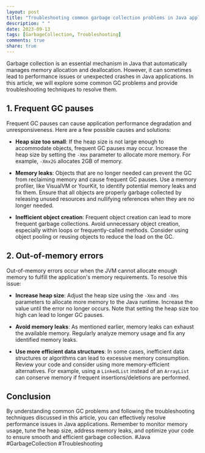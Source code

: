 ```yaml
---
layout: post
title: "Troubleshooting common garbage collection problems in Java applications"
description: " "
date: 2023-09-13
tags: [GarbageCollection, Troubleshooting]
comments: true
share: true
---
```


Garbage collection is an essential mechanism in Java that automatically manages memory allocation and deallocation. However, it can sometimes lead to performance issues or unexpected crashes in Java applications. In this article, we will explore some common GC problems and provide troubleshooting techniques to resolve them.

## 1. Frequent GC pauses

Frequent GC pauses can cause application performance degradation and unresponsiveness. Here are a few possible causes and solutions:

- **Heap size too small**: If the heap size is not large enough to accommodate objects, frequent GC pauses may occur. Increase the heap size by setting the `-Xmx` parameter to allocate more memory. For example, `-Xmx2G` allocates 2GB of memory.

- **Memory leaks**: Objects that are no longer needed can prevent the GC from reclaiming memory and cause frequent GC pauses. Use a memory profiler, like VisualVM or YourKit, to identify potential memory leaks and fix them. Ensure that all objects are properly garbage collected by releasing unused resources and nullifying references when they are no longer needed.

- **Inefficient object creation**: Frequent object creation can lead to more frequent garbage collections. Avoid unnecessary object creation, especially within loops or frequently-called methods. Consider using object pooling or reusing objects to reduce the load on the GC.

## 2. Out-of-memory errors

Out-of-memory errors occur when the JVM cannot allocate enough memory to fulfill the application's memory requirements. To resolve this issue:

- **Increase heap size**: Adjust the heap size using the `-Xmx` and `-Xms` parameters to allocate more memory to the Java runtime. Increase the value until the error no longer occurs. Note that setting the heap size too high can lead to longer GC pauses.

- **Avoid memory leaks**: As mentioned earlier, memory leaks can exhaust the available memory. Regularly analyze memory usage and fix any identified memory leaks.

- **Use more efficient data structures**: In some cases, inefficient data structures or algorithms can lead to excessive memory consumption. Review your code and consider using more memory-efficient alternatives. For example, using a `LinkedList` instead of an `ArrayList` can conserve memory if frequent insertions/deletions are performed.

## Conclusion

By understanding common GC problems and following the troubleshooting techniques discussed in this article, you can effectively resolve performance issues in Java applications. Remember to monitor memory usage, tune the heap size, address memory leaks, and optimize your code to ensure smooth and efficient garbage collection. #Java #GarbageCollection #Troubleshooting